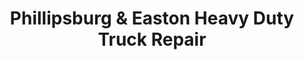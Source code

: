 ---
title: "Phillipsburg & Easton Heavy Duty Truck Repair"
url: /phillipsburg/phillipsburg-and-easton-heavy-duty-truck-repair/
shop: car repair
---